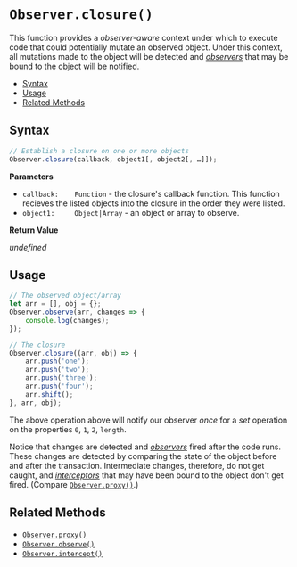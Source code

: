# `Observer.closure()`

This function provides a *observer-aware* context under which to execute code that could potentially mutate an observed object. Under this context, all mutations made to the object will be detected and [*observers*](../observe) that may be bound to the object will be notified.

+ [Syntax](#syntax)
+ [Usage](#usage)
+ [Related Methods](#related-methods)

## Syntax

```js
// Establish a closure on one or more objects
Observer.closure(callback, object1[, object2[, …]]);
```

**Parameters**

+ `callback:    Function` - the closure's callback function. This function recieves the listed objects into the closure in the order they were listed.
+ `object1:     Object|Array` - an object or array to observe.

**Return Value**

*undefined*

## Usage

```js
// The observed object/array
let arr = [], obj = {};
Observer.observe(arr, changes => {
    console.log(changes);
});

// The closure
Observer.closure((arr, obj) => {
    arr.push('one');
    arr.push('two');
    arr.push('three');
    arr.push('four');
    arr.shift();
}, arr, obj);
```

The above operation above will notify our observer *once* for a *set* operation on the properties `0`, `1`, `2`, `length`.

Notice that changes are detected and [*observers*](../observe) fired after the code runs. These changes are detected by comparing the state of the object before and after the transaction. Intermediate changes, therefore, do not get caught, and [*interceptors*](../interceptors) that may have been bound to the object don't get fired. (Compare [`Observer.proxy()`](../proxy).)

## Related Methods

+ [`Observer.proxy()`](../proxy)
+ [`Observer.observe()`](../observe)
+ [`Observer.intercept()`](../intercept)
